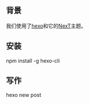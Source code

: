 ## 背景
我们使用了[hexo](https://hexo.io/zh-cn/docs/)和它的[NexT](https://theme-next.iissnan.com/)主题。

## 安装
npm install -g hexo-cli

## 写作
hexo new post <title>

> 可以参考source/_posts下已有的文章配置一些元信息

## 备注
为了使用gitment，需要修改`themes/next/layout/_third-party/comments/gitment.swig`文件里的js/css link为
```
<script src="https://cdn.jsdelivr.net/gh/theme-next/theme-next-gitment@1/gitment.browser.js"></script>
<link rel="stylesheet" href="https://cdn.jsdelivr.net/gh/theme-next/theme-next-gitment@1/default.css"/>
```
https://github.com/imsun/gitment/issues/170
